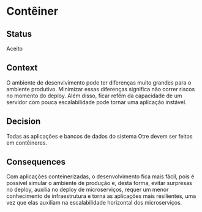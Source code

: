 # Contêiner

## Status

Aceito

## Context

O ambiente de desenvlvimento pode ter diferenças muito grandes para o ambiente produtivo. Minimizar essas diferenças significa não correr riscos no momento do deploy. Além disso, ficar refém da capacidade de um servidor com pouca escalabilidade pode tornar uma aplicação instável.

## Decision

Todas as aplicações e bancos de dados do sistema Otre devem ser feitos em contêineres.

## Consequences

Com aplicações conteinerizadas, o desenvolvimento fica mais fácil, pois é possível simular o ambiente de produção e, desta forma, evitar surpresas no deploy, auxilia no deploy de microserviços, requer um menor conhecimento de infraestrutura e torna as aplicações mais resilientes, uma vez que elas auxiliam na escalabilidade horizontal dos microserviços.
